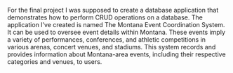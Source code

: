 For the final project I was supposed to create a database application that demonstrates how to perform CRUD operations on a database. The application I’ve created is named  The Montana Event Coordination System. It can be used to oversee event details within Montana. These events imply a variety of performances, conferences, and athletic competitions in various arenas, concert venues, and stadiums. This system records and provides information about Montana-area events, including their respective categories and venues, to users.
